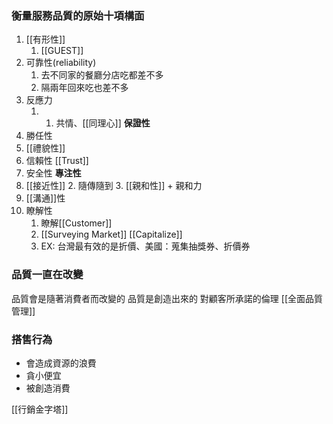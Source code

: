 ### 衡量服務品質的原始十項構面

1. [[有形性]]
	1. [[GUEST]]
2. 可靠性(reliability)
	1. 去不同家的餐廳分店吃都差不多
	2. 隔兩年回來吃也差不多
3. 反應力
	1. 1. 共情、[[同理心]]
**保證性**
4. 勝任性
5. [[禮貌性]]
6. 信賴性 [[Trust]]
7. 安全性
**專注性**
8. [[接近性]]
	2. 隨傳隨到
	3. [[親和性]] + 親和力
9. [[溝通]]性
10. 瞭解性
	1. 瞭解[[Customer]]
	2. [[Surveying Market]] [[Capitalize]]
	3. EX: 台灣最有效的是折價、美國：蒐集抽獎券、折價券
### 品質一直在改變
品質會是隨著消費者而改變的
品質是創造出來的
對顧客所承諾的倫理
[[全面品質管理]]

### 搭售行為
- 會造成資源的浪費
- 貪小便宜
- 被創造消費

[[行銷金字塔]]